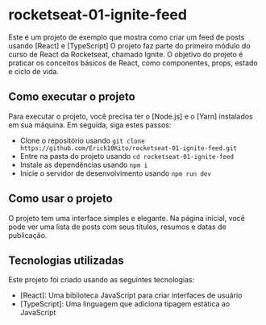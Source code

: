 # rocketseat-01-ignite-feed

Este é um projeto de exemplo que mostra como criar um feed de posts usando [React] e [TypeScript] O projeto faz parte do primeiro módulo do curso de React da Rocketseat, chamado Ignite. O objetivo do projeto é praticar os conceitos básicos de React, como componentes, props, estado e ciclo de vida.

## Como executar o projeto

Para executar o projeto, você precisa ter o [Node.js] e o [Yarn] instalados em sua máquina. Em seguida, siga estes passos:

- Clone o repositório usando `git clone https://github.com/Erick10Kito/rocketseat-01-ignite-feed.git`
- Entre na pasta do projeto usando `cd rocketseat-01-ignite-feed`
- Instale as dependências usando `npm i`
- Inicie o servidor de desenvolvimento usando `npm run dev`


## Como usar o projeto

O projeto tem uma interface simples e elegante. Na página inicial, você pode ver uma lista de posts com seus títulos, resumos e datas de publicação.

## Tecnologias utilizadas

Este projeto foi criado usando as seguintes tecnologias:

- [React]: Uma biblioteca JavaScript para criar interfaces de usuário
- [TypeScript]: Uma linguagem que adiciona tipagem estática ao JavaScript


